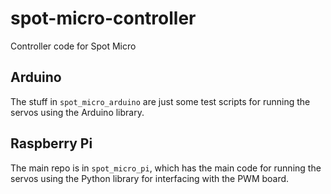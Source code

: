 # spot-micro-controller

Controller code for Spot Micro

## Arduino

The stuff in `spot_micro_arduino` are just some test scripts for running the servos using the Arduino library.

## Raspberry Pi

The main repo is in `spot_micro_pi`, which has the main code for running the servos using the Python library for interfacing with the PWM board.
